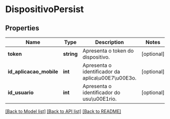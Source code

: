 # DispositivoPersist

## Properties
Name | Type | Description | Notes
------------ | ------------- | ------------- | -------------
**token** | **string** | Apresenta o token do dispositivo. | [optional] 
**id_aplicacao_mobile** | **int** | Apresenta o identificador da aplica\u00E7\u00E3o. | [optional] 
**id_usuario** | **int** | Apresenta o identificador do usu\u00E1rio. | [optional] 

[[Back to Model list]](../README.md#documentation-for-models) [[Back to API list]](../README.md#documentation-for-api-endpoints) [[Back to README]](../README.md)


